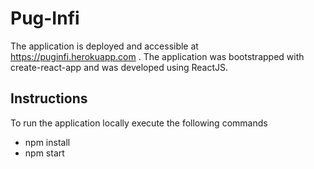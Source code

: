 # Pug-Infi

The application is deployed and accessible at https://puginfi.herokuapp.com . The application was bootstrapped with create-react-app and was developed using ReactJS.

## Instructions
To run the application locally execute the following commands
 - npm install
 - npm start